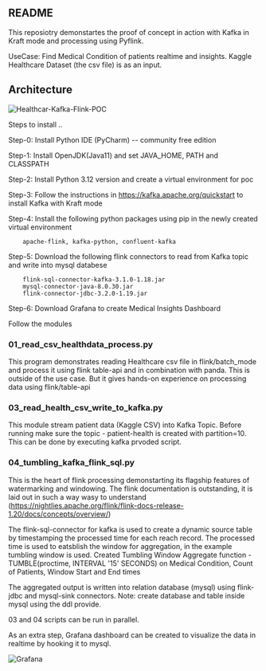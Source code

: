 
## README
This reposiotry demonstartes the proof of concept in action with Kafka in Kraft mode and processing using Pyflink.

UseCase: Find Medical Condition of patients realtime and insights. Kaggle Healthcare Dataset (the csv file) is as an input. 

## Architecture
![Healthcar-Kafka-Flink-POC](https://github.com/user-attachments/assets/c0aa84bf-26a3-4b44-a962-ca7c6aa0e229)

Steps to install ..

Step-0: Install Python IDE (PyCharm) -- community free edition

Step-1: Install OpenJDK(Java11) and set JAVA_HOME, PATH and CLASSPATH

Step-2: Install Python 3.12 version and create a virtual environment for poc

Step-3: Follow the instructions in https://kafka.apache.org/quickstart to install Kafka with Kraft mode

Step-4: Install the following python packages using pip in the newly created virtual environment

        apache-flink, kafka-python, confluent-kafka

Step-5: Download the following flink connectors to read from Kafka topic and write into mysql databese

        flink-sql-connector-kafka-3.1.0-1.18.jar 
        mysql-connector-java-8.0.30.jar
        flink-connector-jdbc-3.2.0-1.19.jar

Step-6: Download Grafana to create Medical Insights Dashboard

Follow the modules

### 01_read_csv_healthdata_process.py

This program demonstrates reading Healthcare csv file in flink/batch_mode and process it using flink table-api and in combination with panda. This is outside of the use case. But it gives hands-on experience on processing data using flink/table-api

### 03_read_health_csv_write_to_kafka.py

This module stream patient data (Kaggle CSV) into Kafka Topic. Before running make sure the topic - patient-health is created with partition=10. This can be done by executing kafka prvoded script.  

### 04_tumbling_kafka_flink_sql.py

This is the heart of flink processing demonstarting its flagship features of watermarking and windowing. The flink documentation is outstanding, it is laid out in such a way wasy to understand (https://nightlies.apache.org/flink/flink-docs-release-1.20/docs/concepts/overview/)

The flink-sql-connector for kafka is used to create a dynamic source table by timestamping the processed time for each reach record. The processed time is used to eatsblish the window for aggregation, in the example tumbling window is used. Created Tumbling Window Aggregate function - TUMBLE(proctime, INTERVAL '15' SECONDS) on Medical Condition, Count of Patients, Window Start and End times

The aggregated output is written into relation database (mysql) using flink-jdbc and mysql-sink connectors. Note: create database and table inside mysql using the ddl provide.

03 and 04 scripts can be run in parallel. 

As an extra step, Grafana dashboard can be created to visualize the data in realtime by hooking it to mysql.
  
![Grafana](https://github.com/user-attachments/assets/7bf817c9-701b-402c-aed9-38d929cb2699)


